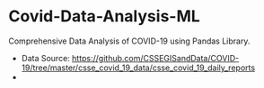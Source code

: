 # Covid-Data-Analysis-ML

Comprehensive Data Analysis of COVID-19 using Pandas Library.
- Data Source: https://github.com/CSSEGISandData/COVID-19/tree/master/csse_covid_19_data/csse_covid_19_daily_reports
- 
